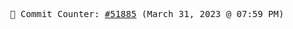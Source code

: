 <p align="center">
    <samp>
        📮 Commit Counter: <a href="https://github.com/Javascript-void0/Javascript-void0/commits/main">#51885</a> (March 31, 2023 @ 07:59 PM)
    </samp>
</p>